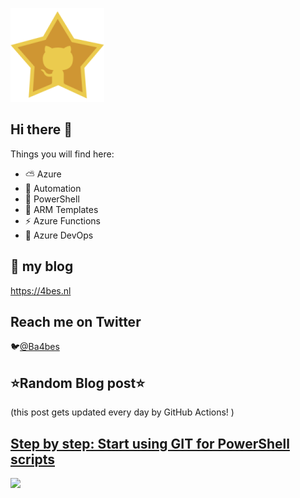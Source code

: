 ![Github Star](Assets/github-stars-logo_Color.png)

## Hi there 👋

Things you will find here:
- ⛅ Azure
- 🚗 Automation
- 🐚 PowerShell
- 💪 ARM Templates
- ⚡ Azure Functions
- 🚀 Azure DevOps


## 📝 my blog
<https://4bes.nl>

## Reach me on Twitter
🐦[@Ba4bes](https://twitter.com/Ba4bes)

<!---
- 🔭 I’m currently working on ...
- 🌱 I’m currently learning ...
- 👯 I’m looking to collaborate on ...
- 🤔 I’m looking for help with ...
- 💬 Ask me about ...
- 📫 How to reach me: ...
- 😄 Pronouns: ...
- ⚡ Fun fact: I have a standard poodle 🐩

-->

## ⭐Random Blog post⭐

(this post gets updated every day by GitHub Actions! )

<!-- Link -->
## [Step by step: Start using GIT for PowerShell scripts](https://4bes.nl/2019/06/02/step-by-step-start-using-git-for-powershell/)

<a href="https://4bes.nl/2019/06/02/step-by-step-start-using-git-for-powershell/"><img src="https://4bes.nl/wp-content/uploads/2019/06/tn.png" height="250px"></a>

